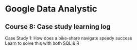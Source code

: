 # Google Data Analystic
## Course 8: Case study learning log

Case Study 1: How does a bike-share navigate speedy success  
Learn to solve this with both SQL & R
